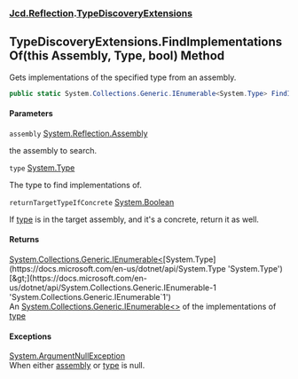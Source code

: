 ### [Jcd.Reflection](Jcd.Reflection.md 'Jcd.Reflection').[TypeDiscoveryExtensions](Jcd.Reflection.TypeDiscoveryExtensions.md 'Jcd.Reflection.TypeDiscoveryExtensions')

## TypeDiscoveryExtensions.FindImplementationsOf(this Assembly, Type, bool) Method

Gets implementations of the specified type from an assembly.

```csharp
public static System.Collections.Generic.IEnumerable<System.Type> FindImplementationsOf(this System.Reflection.Assembly assembly, System.Type type, bool returnTargetTypeIfConcrete=false);
```
#### Parameters

<a name='Jcd.Reflection.TypeDiscoveryExtensions.FindImplementationsOf(thisSystem.Reflection.Assembly,System.Type,bool).assembly'></a>

`assembly` [System.Reflection.Assembly](https://docs.microsoft.com/en-us/dotnet/api/System.Reflection.Assembly 'System.Reflection.Assembly')

the assembly to search.

<a name='Jcd.Reflection.TypeDiscoveryExtensions.FindImplementationsOf(thisSystem.Reflection.Assembly,System.Type,bool).type'></a>

`type` [System.Type](https://docs.microsoft.com/en-us/dotnet/api/System.Type 'System.Type')

The type to find implementations of.

<a name='Jcd.Reflection.TypeDiscoveryExtensions.FindImplementationsOf(thisSystem.Reflection.Assembly,System.Type,bool).returnTargetTypeIfConcrete'></a>

`returnTargetTypeIfConcrete` [System.Boolean](https://docs.microsoft.com/en-us/dotnet/api/System.Boolean 'System.Boolean')

If [type](Jcd.Reflection.TypeDiscoveryExtensions.FindImplementationsOf(thisSystem.Reflection.Assembly,System.Type,bool).md#Jcd.Reflection.TypeDiscoveryExtensions.FindImplementationsOf(thisSystem.Reflection.Assembly,System.Type,bool).type 'Jcd.Reflection.TypeDiscoveryExtensions.FindImplementationsOf(this System.Reflection.Assembly, System.Type, bool).type') is in the target assembly, and it's a concrete, return it as well.

#### Returns
[System.Collections.Generic.IEnumerable&lt;](https://docs.microsoft.com/en-us/dotnet/api/System.Collections.Generic.IEnumerable-1 'System.Collections.Generic.IEnumerable`1')[System.Type](https://docs.microsoft.com/en-us/dotnet/api/System.Type 'System.Type')[&gt;](https://docs.microsoft.com/en-us/dotnet/api/System.Collections.Generic.IEnumerable-1 'System.Collections.Generic.IEnumerable`1')  
An [System.Collections.Generic.IEnumerable&lt;&gt;](https://docs.microsoft.com/en-us/dotnet/api/System.Collections.Generic.IEnumerable-1 'System.Collections.Generic.IEnumerable`1') of the implementations of [type](Jcd.Reflection.TypeDiscoveryExtensions.FindImplementationsOf(thisSystem.Reflection.Assembly,System.Type,bool).md#Jcd.Reflection.TypeDiscoveryExtensions.FindImplementationsOf(thisSystem.Reflection.Assembly,System.Type,bool).type 'Jcd.Reflection.TypeDiscoveryExtensions.FindImplementationsOf(this System.Reflection.Assembly, System.Type, bool).type')

#### Exceptions

[System.ArgumentNullException](https://docs.microsoft.com/en-us/dotnet/api/System.ArgumentNullException 'System.ArgumentNullException')  
When either [assembly](Jcd.Reflection.TypeDiscoveryExtensions.FindImplementationsOf(thisSystem.Reflection.Assembly,System.Type,bool).md#Jcd.Reflection.TypeDiscoveryExtensions.FindImplementationsOf(thisSystem.Reflection.Assembly,System.Type,bool).assembly 'Jcd.Reflection.TypeDiscoveryExtensions.FindImplementationsOf(this System.Reflection.Assembly, System.Type, bool).assembly') or [type](Jcd.Reflection.TypeDiscoveryExtensions.FindImplementationsOf(thisSystem.Reflection.Assembly,System.Type,bool).md#Jcd.Reflection.TypeDiscoveryExtensions.FindImplementationsOf(thisSystem.Reflection.Assembly,System.Type,bool).type 'Jcd.Reflection.TypeDiscoveryExtensions.FindImplementationsOf(this System.Reflection.Assembly, System.Type, bool).type') is null.
